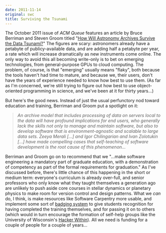 ```yaml
---
date: 2011-11-14
original: swc
title: Surviving the Tsunami
---
```

<p>The October 2011 issue of <em>ACM Queue</em> features an article by Bruce Berriman and Steven Groom titled "<a href="http://queue.acm.org/detail.cfm?id=2047483">How Will Astronomy Archives Survive the Data Tsunami?</a>" The figures are scary: astronomers already have a petabyte of publicy-available data, and are adding half a petabyte per year, a rate which will increase dramatically as new instruments come online. The only way to avoid this all becoming write-only is to bet on emerging technologies, from general-purpose GPUs to cloud computing. The problem, of course, is that "emerging" usually means "flaky", both because the tools haven't had time to mature, and because we, their users, don't have the years of experience needed to know how best to use them.  (As far as I'm concerned, we're still trying to figure out how best to use object-oriented programming in science, and we've been at it for thirty years…)</p>
<p>But here's the good news. Instead of just the usual perfunctory nod toward education and training, Berriman and Groom put a spotlight on it:</p>
<blockquote><p><em>An archive model that includes processing of data on servers local to the data will have profound implications for end users, who generally lack the skills not only to manage and maintain software, but also to develop software that is environment-agnostic and scalable to large data sets.  Zeeya Merali […] and Igor Chilingarian and Ivan Zolotukin […] have made compelling cases that self-teaching of software development is the root cause of this phenomenon…</em></p></blockquote>
<p>Berriman and Groom go on to recommend that we "…make software engineering a mandatory part of graduate education, with a demonstration of competency as part of the formal requirements for graduation." As I've discussed before, there's little chance of this happening in the short or medium term: everyone's curriculum is already over-full, and senior professors who only know what they taught themselves a generation ago are unlikely to push aside core courses in stellar dynamics or planetary physics to make room for version control and design patterns. What we <em>can</em> do, I think, is make resources like Software Carpentry more usable, and implement some sort of <a href="https://wiki.mozilla.org/Badges">badging system</a> to give students recognition for having completed the training themselves, and for passing it on to others (which would in turn encourage the formation of self-help groups like the University of Wisconsin's <a href="http://hackerwithin.org/thw/">Hacker Within</a>). All we need is funding for a couple of people for a couple of years…</p>
